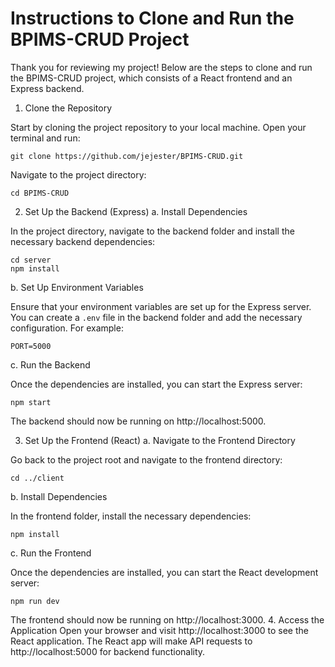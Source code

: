 # Instructions to Clone and Run the BPIMS-CRUD Project

Thank you for reviewing my project! Below are the steps to clone and run the BPIMS-CRUD project, which consists of a React frontend and an Express backend.
1. Clone the Repository

Start by cloning the project repository to your local machine. Open your terminal and run:

``` 
git clone https://github.com/jejester/BPIMS-CRUD.git 
```

Navigate to the project directory:

``` 
cd BPIMS-CRUD
```

2. Set Up the Backend (Express)
a. Install Dependencies

In the project directory, navigate to the backend folder and install the necessary backend dependencies:

```
cd server
npm install
```

b. Set Up Environment Variables

Ensure that your environment variables are set up for the Express server. You can create a `.env` file in the backend folder and add the necessary configuration. For example:

```
PORT=5000
```
c. Run the Backend

Once the dependencies are installed, you can start the Express server:

```
npm start
```

The backend should now be running on http://localhost:5000.

3. Set Up the Frontend (React)
a. Navigate to the Frontend Directory

Go back to the project root and navigate to the frontend directory:

```
cd ../client
```

b. Install Dependencies

In the frontend folder, install the necessary dependencies:

```
npm install
```

c. Run the Frontend

Once the dependencies are installed, you can start the React development server:

```
npm run dev
```

The frontend should now be running on http://localhost:3000.
4. Access the Application
Open your browser and visit http://localhost:3000 to see the React application.
The React app will make API requests to http://localhost:5000 for backend functionality.
